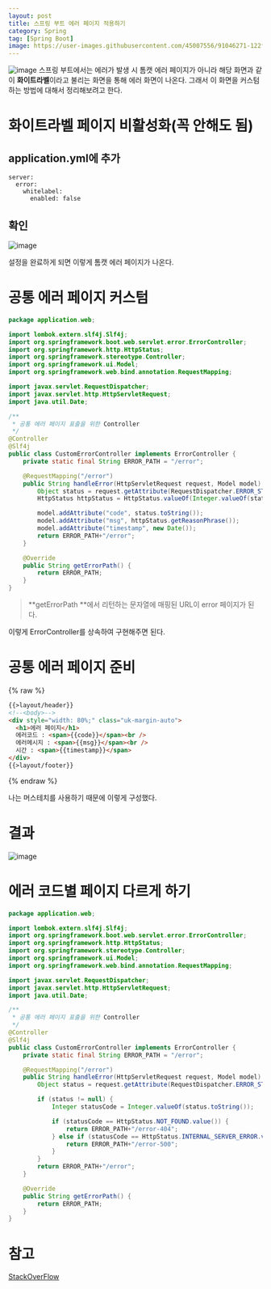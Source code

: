 ```yaml
---
layout: post
title: 스프링 부트 에러 페이지 적용하기
category: Spring
tag: [Spring Boot]
image: https://user-images.githubusercontent.com/45007556/91046271-122f8680-e653-11ea-8474-59cfaed336aa.png
---
```


![image](https://user-images.githubusercontent.com/45007556/91046271-122f8680-e653-11ea-8474-59cfaed336aa.png)
스프링 부트에서는 에러가 발생 시 톰캣 에러 페이지가 아니라 해당 화면과 같이 **화이트라벨**이라고 불리는 화면을 통해 에러 화면이 나온다. 그래서 이 화면을 커스텀하는 방법에 대해서 정리해보려고 한다.

# 화이트라벨 페이지 비활성화(꼭 안해도 됨)

## application.yml에 추가

```
server:
  error:
    whitelabel:
      enabled: false
```

## 확인

![image](https://user-images.githubusercontent.com/45007556/91046288-1b205800-e653-11ea-9093-159f2549b87d.png)

설정을 완료하게 되면 이렇게 톰캣 에러 페이지가 나온다.

# 공통 에러 페이지 커스텀

```java
package application.web;

import lombok.extern.slf4j.Slf4j;
import org.springframework.boot.web.servlet.error.ErrorController;
import org.springframework.http.HttpStatus;
import org.springframework.stereotype.Controller;
import org.springframework.ui.Model;
import org.springframework.web.bind.annotation.RequestMapping;

import javax.servlet.RequestDispatcher;
import javax.servlet.http.HttpServletRequest;
import java.util.Date;

/**
 * 공통 에러 페이지 표출을 위한 Controller
 */
@Controller
@Slf4j
public class CustomErrorController implements ErrorController {
    private static final String ERROR_PATH = "/error";

    @RequestMapping("/error")
    public String handleError(HttpServletRequest request, Model model) {
        Object status = request.getAttribute(RequestDispatcher.ERROR_STATUS_CODE);
        HttpStatus httpStatus = HttpStatus.valueOf(Integer.valueOf(status.toString()));

        model.addAttribute("code", status.toString());
        model.addAttribute("msg", httpStatus.getReasonPhrase());
        model.addAttribute("timestamp", new Date());
        return ERROR_PATH+"/error";
    }

    @Override
    public String getErrorPath() {
        return ERROR_PATH;
    }
}
```

> **getErrorPath **에서 리턴하는 문자열에 매핑된 URL이 error 페이지가 된다.

이렇게 ErrorController를 상속하여 구현해주면 된다.

# 공통 에러 페이지 준비

{% raw %}

```html
{{>layout/header}}
<!--<body>-->
<div style="width: 80%;" class="uk-margin-auto">
  <h1>에러 페이지</h1>
  에러코드 : <span>{{code}}</span><br />
  에러메시지 : <span>{{msg}}</span><br />
  시간 : <span>{{timestamp}}</span>
</div>
{{>layout/footer}}
```

{% endraw %}

나는 머스테치를 사용하기 때문에 이렇게 구성했다.

# 결과

![image](https://user-images.githubusercontent.com/45007556/91046409-53279b00-e653-11ea-9918-a1ee4e4d7f6f.png)

# 에러 코드별 페이지 다르게 하기

```java
package application.web;

import lombok.extern.slf4j.Slf4j;
import org.springframework.boot.web.servlet.error.ErrorController;
import org.springframework.http.HttpStatus;
import org.springframework.stereotype.Controller;
import org.springframework.ui.Model;
import org.springframework.web.bind.annotation.RequestMapping;

import javax.servlet.RequestDispatcher;
import javax.servlet.http.HttpServletRequest;
import java.util.Date;

/**
 * 공통 에러 페이지 표출을 위한 Controller
 */
@Controller
@Slf4j
public class CustomErrorController implements ErrorController {
    private static final String ERROR_PATH = "/error";

    @RequestMapping("/error")
    public String handleError(HttpServletRequest request, Model model) {
        Object status = request.getAttribute(RequestDispatcher.ERROR_STATUS_CODE);

        if (status != null) {
            Integer statusCode = Integer.valueOf(status.toString());

            if (statusCode == HttpStatus.NOT_FOUND.value()) {
                return ERROR_PATH+"/error-404";
            } else if (statusCode == HttpStatus.INTERNAL_SERVER_ERROR.value()) {
                return ERROR_PATH+"/error-500";
            }
        }
        return ERROR_PATH+"/error";
    }

    @Override
    public String getErrorPath() {
        return ERROR_PATH;
    }
}
```

# 참고

[StackOverFlow](https://www.baeldung.com/spring-boot-custom-error-page)
